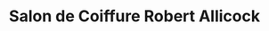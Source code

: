 ---
title: "Salon de Coiffure Robert Allicock"
url: /montreal/salon-de-coiffure-robert-allicock/
shop: hairdresser
---